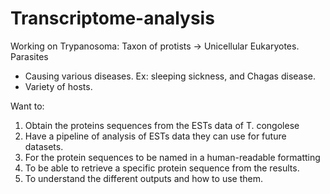 # Transcriptome-analysis

Working on Trypanosoma:
Taxon of protists -> Unicellular Eukaryotes.
Parasites
+ Causing various diseases. Ex: sleeping sickness, and Chagas disease.
+ Variety of hosts.

Want to:

1. Obtain the proteins sequences from the ESTs data of T. congolese
2. Have a pipeline of analysis of ESTs data they can use for future datasets.
3. For the protein sequences to be named in a human-readable formatting
4. To be able to retrieve a specific protein sequence from the results.
5. To understand the different outputs and how to use them.

